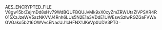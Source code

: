 AES_ENCRYPTED_FILE
V8gw15brZejrnDd8sHv79WdBQUFBQUJvMk9xX0cyZmZRWUtsZlVPSXR4R015XzJzeWV5azNKVVJ4Rnh6LUs5N2E1a3VDdE1UWEswSzlwRGZGaFVWaGVGako5b216OWVvcENacUJ1cHFNX1JKeVp0UDV3PT0=